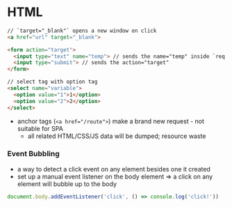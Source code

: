 # HTML

```html
// `target="_blank"` opens a new window on click
<a href="url" target="_blank">
```
```html
<form action="target"> 
  <input type="text" name="temp"> // sends the name="temp" inside `req.body`
  <input type="submit"> // sends the action="target"
</form>
```
```html
// select tag with option tag
<select name="variable">
  <option value="1">1</option>
  <option value="2">2</option>
</select>
```

* anchor tags (`<a href="/route">`) make a brand new request - not suitable for SPA
  - all related HTML/CSS/JS data will be dumped; resource waste


### Event Bubbling
* a way to detect a click event on any element besides one it created
* set up a manual event listener on the body element => a click on any element will bubble up to the body
```javascript
document.body.addEventListener('click', () => console.log('click!'))
```